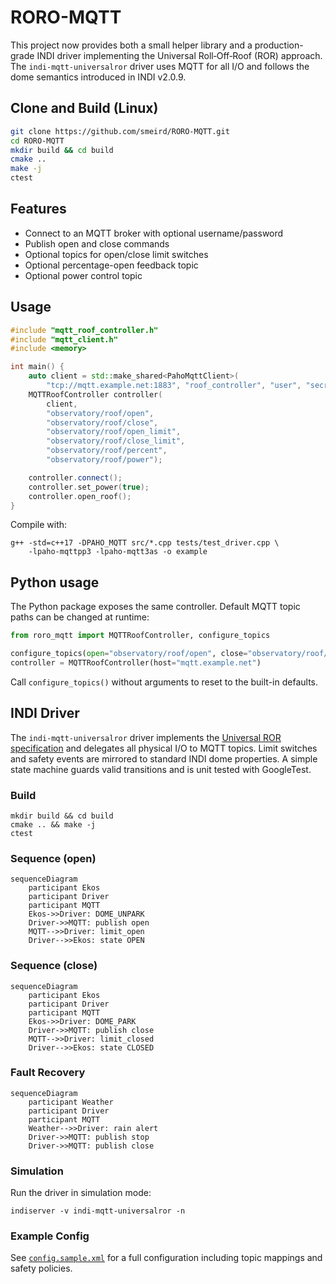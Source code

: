 # RORO-MQTT


This project now provides both a small helper library and a production-grade
INDI driver implementing the Universal Roll‑Off‑Roof (ROR) approach.  The
`indi-mqtt-universalror` driver uses MQTT for all I/O and follows the dome
semantics introduced in INDI v2.0.9.

## Clone and Build (Linux)

```bash
git clone https://github.com/smeird/RORO-MQTT.git
cd RORO-MQTT
mkdir build && cd build
cmake ..
make -j
ctest
```


## Features

* Connect to an MQTT broker with optional username/password
* Publish open and close commands
* Optional topics for open/close limit switches
* Optional percentage-open feedback topic
* Optional power control topic

## Usage


```cpp
#include "mqtt_roof_controller.h"
#include "mqtt_client.h"
#include <memory>

int main() {
    auto client = std::make_shared<PahoMqttClient>(
        "tcp://mqtt.example.net:1883", "roof_controller", "user", "secret");
    MQTTRoofController controller(
        client,
        "observatory/roof/open",
        "observatory/roof/close",
        "observatory/roof/open_limit",
        "observatory/roof/close_limit",
        "observatory/roof/percent",
        "observatory/roof/power");

    controller.connect();
    controller.set_power(true);
    controller.open_roof();
}
```

Compile with:

```
g++ -std=c++17 -DPAHO_MQTT src/*.cpp tests/test_driver.cpp \
    -lpaho-mqttpp3 -lpaho-mqtt3as -o example

```

## Python usage

The Python package exposes the same controller.  Default MQTT topic paths can
be changed at runtime:

```python
from roro_mqtt import MQTTRoofController, configure_topics

configure_topics(open="observatory/roof/open", close="observatory/roof/close")
controller = MQTTRoofController(host="mqtt.example.net")
```

Call ``configure_topics()`` without arguments to reset to the built-in
defaults.

## INDI Driver

The `indi-mqtt-universalror` driver implements the [Universal ROR
specification](https://indilib.org/develop/developer-manual/143-dome.html)
and delegates all physical I/O to MQTT topics.  Limit switches and safety
events are mirrored to standard INDI dome properties.  A simple state machine
guards valid transitions and is unit tested with GoogleTest.

### Build

```
mkdir build && cd build
cmake .. && make -j
ctest
```

### Sequence (open)

```mermaid
sequenceDiagram
    participant Ekos
    participant Driver
    participant MQTT
    Ekos->>Driver: DOME_UNPARK
    Driver->>MQTT: publish open
    MQTT-->>Driver: limit_open
    Driver-->>Ekos: state OPEN
```

### Sequence (close)

```mermaid
sequenceDiagram
    participant Ekos
    participant Driver
    participant MQTT
    Ekos->>Driver: DOME_PARK
    Driver->>MQTT: publish close
    MQTT-->>Driver: limit_closed
    Driver-->>Ekos: state CLOSED
```

### Fault Recovery

```mermaid
sequenceDiagram
    participant Weather
    participant Driver
    participant MQTT
    Weather-->>Driver: rain alert
    Driver->>MQTT: publish stop
    Driver->>MQTT: publish close
```

### Simulation

Run the driver in simulation mode:

```
indiserver -v indi-mqtt-universalror -n
```

### Example Config

See [`config.sample.xml`](config.sample.xml) for a full configuration
including topic mappings and safety policies.
